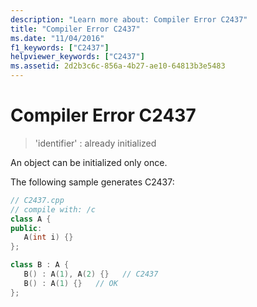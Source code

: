 ```yaml
---
description: "Learn more about: Compiler Error C2437"
title: "Compiler Error C2437"
ms.date: "11/04/2016"
f1_keywords: ["C2437"]
helpviewer_keywords: ["C2437"]
ms.assetid: 2d2b3c6c-856a-4b27-ae10-64813b3e5483
---
```

# Compiler Error C2437

> 'identifier' : already initialized

An object can be initialized only once.

The following sample generates C2437:

```cpp
// C2437.cpp
// compile with: /c
class A {
public:
   A(int i) {}
};

class B : A {
   B() : A(1), A(2) {}   // C2437
   B() : A(1) {}   // OK
};
```
